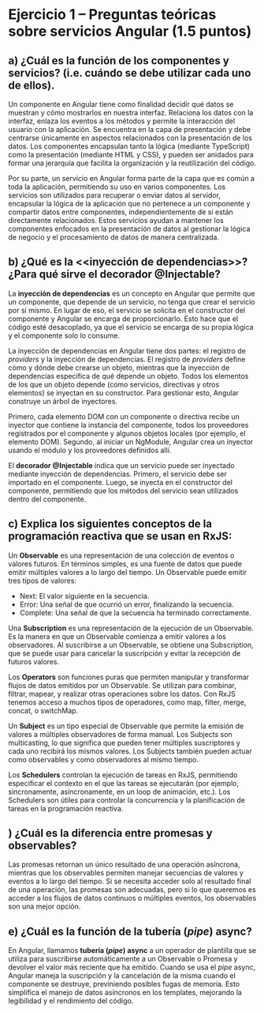 # Ejercicio 1 – Preguntas teóricas sobre servicios Angular (1.5 puntos)

## a) ¿Cuál es la función de los componentes y servicios? (i.e. cuándo se debe utilizar cada uno de ellos). 

Un componente en Angular tiene como finalidad decidir qué datos se muestran y cómo mostrarlos en nuestra interfaz. Relaciona los datos con la interfaz, enlaza los eventos a los métodos y permite la interacción del usuario con la aplicación. Se encuentra en la capa de presentación y debe centrarse únicamente en aspectos relacionados con la presentación de los datos. Los componentes encapsulan tanto la lógica (mediante TypeScript) como la presentación (mediante HTML y CSS), y pueden ser anidados para formar una jerarquía que facilita la organización y la reutilización del código.

Por su parte, un servicio en Angular forma parte de la capa que es común a toda la aplicación, permitiendo su uso en varios componentes. Los servicios son utilizados para recuperar o enviar datos al servidor, encapsular la lógica de la aplicación que no pertenece a un componente y compartir datos entre componentes, independientemente de si están directamente relacionados. Estos servicios ayudan a mantener los componentes enfocados en la presentación de datos al gestionar la lógica de negocio y el procesamiento de datos de manera centralizada.

## b) ¿Qué es la <<inyección de dependencias>>? ¿Para qué sirve el decorador @Injectable?

La **inyección de dependencias** es un concepto en Angular que permite que un componente, que depende de un servicio, no tenga que crear el servicio por sí mismo. En lugar de eso, el servicio se solicita en el constructor del componente y Angular se encarga de proporcionarlo. Esto hace que el código esté desacoplado, ya que el servicio se encarga de su propia lógica y el componente solo lo consume.

La inyección de dependencias en Angular tiene dos partes: el registro de *providers* y la inyección de dependencias. El registro de *providers* define cómo y dónde debe crearse un objeto, mientras que la inyección de dependencias especifica de qué depende un objeto. Todos los elementos de los que un objeto depende (como servicios, directivas y otros elementos) se inyectan en su constructor. Para gestionar esto, Angular construye un árbol de inyectores.

Primero, cada elemento DOM con un componente o directiva recibe un inyector que contiene la instancia del componente, todos los proveedores registrados por el componente y algunos objetos locales (por ejemplo, el elemento DOM). Segundo, al iniciar un NgModule, Angular crea un inyector usando el módulo y los proveedores definidos allí.

El **decorador @Injectable** indica que un servicio puede ser inyectado mediante inyección de dependencias. Primero, el servicio debe ser importado en el componente. Luego, se inyecta en el constructor del componente, permitiendo que los métodos del servicio sean utilizados dentro del componente. 


## c) Explica los siguientes conceptos de la programación reactiva que se usan en RxJS:

Un **Observable** es una representación de una colección de eventos o valores futuros. En términos simples, es una fuente de datos que puede emitir múltiples valores a lo largo del tiempo. Un Observable puede emitir tres tipos de valores:

 * Next: El valor siguiente en la secuencia.
* Error: Una señal de que ocurrió un error, finalizando la secuencia.
* Complete: Una señal de que la secuencia ha terminado correctamente.

Una **Subscription** es una representación de la ejecución de un Observable. Es la manera en que un Observable comienza a emitir valores a los observadores. Al suscribirse a un Observable, se obtiene una Subscription, que se puede usar para cancelar la suscripción y evitar la recepción de futuros valores.

Los **Operators** son funciones puras que permiten manipular y transformar flujos de datos emitidos por un Observable. Se utilizan para combinar, filtrar, mapear, y realizar otras operaciones sobre los datos. Con RxJS tenemos acceso a muchos tipos de operadores, como map, filter, merge, concat, o switchMap.

Un **Subject** es un tipo especial de Observable que permite la emisión de valores a múltiples observadores de forma manual. Los Subjects son multicasting, lo que significa que pueden tener múltiples suscriptores y cada uno recibirá los mismos valores. Los Subjects también pueden actuar como observables y como observadores al mismo tiempo.

Los **Schedulers** controlan la ejecución de tareas en RxJS, permitiendo especificar el contexto en el que las tareas se ejecutarán (por ejemplo, sincronamente, asincronamente, en un loop de animación, etc.). Los Schedulers son útiles para controlar la concurrencia y la planificación de tareas en la programación reactiva.


## ) ¿Cuál es la diferencia entre promesas y observables?
Las promesas retornan un único resultado de una operación asíncrona, mientras que los observables permiten manejar secuencias de valores y eventos a lo largo del tiempo. Si se necesita acceder solo al resultado final de una operación, las promesas son adecuadas, pero si lo que queremos es acceder a los flujos de datos continuos o múltiples eventos, los observables son una mejor opción.

## e) ¿Cuál es la función de la tubería (*pipe*) async?

En Angular, llamamos **tubería (*pipe*) async** a un operador de plantilla que se utiliza para suscribirse automáticamente a un Observable o Promesa y devolver el valor más reciente que ha emitido. Cuando se usa el *pipe* async, Angular maneja la suscripción y la cancelación de la misma cuando el componente se destruye, previniendo posibles fugas de memoria. Esto simplifica el manejo de datos asíncronos en los templates, mejorando la legibilidad y el rendimiento del código.